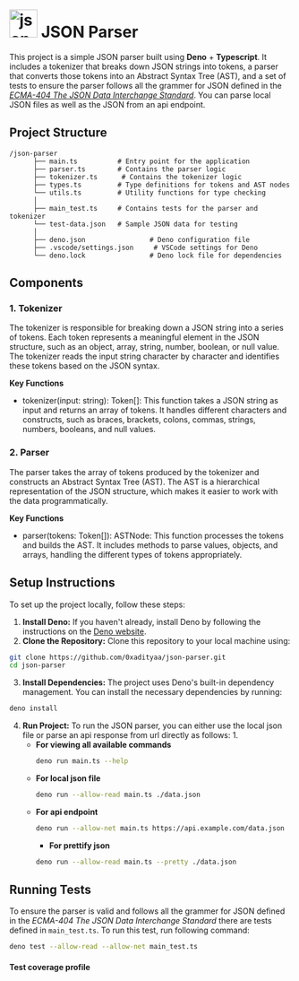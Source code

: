 # <img src="https://upload.wikimedia.org/wikipedia/commons/thumb/c/c9/JSON_vector_logo.svg/160px-JSON_vector_logo.svg.png" alt="json logo" width="50" height="50"> JSON Parser

This project is a simple JSON parser built using **Deno** + **Typescript**. It
includes a tokenizer that breaks down JSON strings into tokens, a parser that
converts those tokens into an Abstract Syntax Tree (AST), and a set of tests to
ensure the parser follows all the grammer for JSON defined in the
[_ECMA-404 The JSON Data Interchange Standard_](https://www.json.org/json-en.html).
You can parse local JSON files as well as the JSON from an api endpoint.

## Project Structure

```
/json-parser
      ├── main.ts          # Entry point for the application
      ├── parser.ts        # Contains the parser logic
      ├── tokenizer.ts      # Contains the tokenizer logic
      ├── types.ts         # Type definitions for tokens and AST nodes
      └── utils.ts         # Utility functions for type checking
      │
      ├── main_test.ts     # Contains tests for the parser and tokenizer
      └── test-data.json   # Sample JSON data for testing
      │
      ├── deno.json                # Deno configuration file
      ├── .vscode/settings.json     # VSCode settings for Deno
      └── deno.lock                # Deno lock file for dependencies
```

## Components

### 1. Tokenizer

The tokenizer is responsible for breaking down a JSON string into a series of
tokens. Each token represents a meaningful element in the JSON structure, such
as an object, array, string, number, boolean, or null value. The tokenizer reads
the input string character by character and identifies these tokens based on the
JSON syntax.

**Key Functions**

- tokenizer(input: string): Token[]: This function takes a JSON string as input
  and returns an array of tokens. It handles different characters and
  constructs, such as braces, brackets, colons, commas, strings, numbers,
  booleans, and null values.

### 2. Parser

The parser takes the array of tokens produced by the tokenizer and constructs an
Abstract Syntax Tree (AST). The AST is a hierarchical representation of the JSON
structure, which makes it easier to work with the data programmatically.

**Key Functions**

- parser(tokens: Token[]): ASTNode: This function processes the tokens and
  builds the AST. It includes methods to parse values, objects, and arrays,
  handling the different types of tokens appropriately.

## Setup Instructions

To set up the project locally, follow these steps:

1. **Install Deno:** If you haven't already, install Deno by following the
   instructions on the [Deno website](https://deno.land/#installation).
2. **Clone the Repository:** Clone this repository to your local machine using:

```bash
git clone https://github.com/0xadityaa/json-parser.git
cd json-parser
```

3. **Install Dependencies:** The project uses Deno's built-in dependency
   management. You can install the necessary dependencies by running:

```bash
deno install
```

4. **Run Project:** To run the JSON parser, you can either use the local json
   file or parse an api response from url directly as follows: 1.
   - **For viewing all available commands**
     ```bash
     deno run main.ts --help
     ```
   - **For local json file**
     ```bash
     deno run --allow-read main.ts ./data.json
     ```
   - **For api endpoint**
     ```bash
     deno run --allow-net main.ts https://api.example.com/data.json
     ```
     - **For prettify json**
     ```bash
     deno run --allow-read main.ts --pretty ./data.json
     ```

## Running Tests

To ensure the parser is valid and follows all the grammer for JSON defined in
the _ECMA-404 The JSON Data Interchange Standard_ there are tests defined in
`main_test.ts`. To run this test, run following command:

```bash
deno test --allow-read --allow-net main_test.ts
```

#### Test coverage profile
